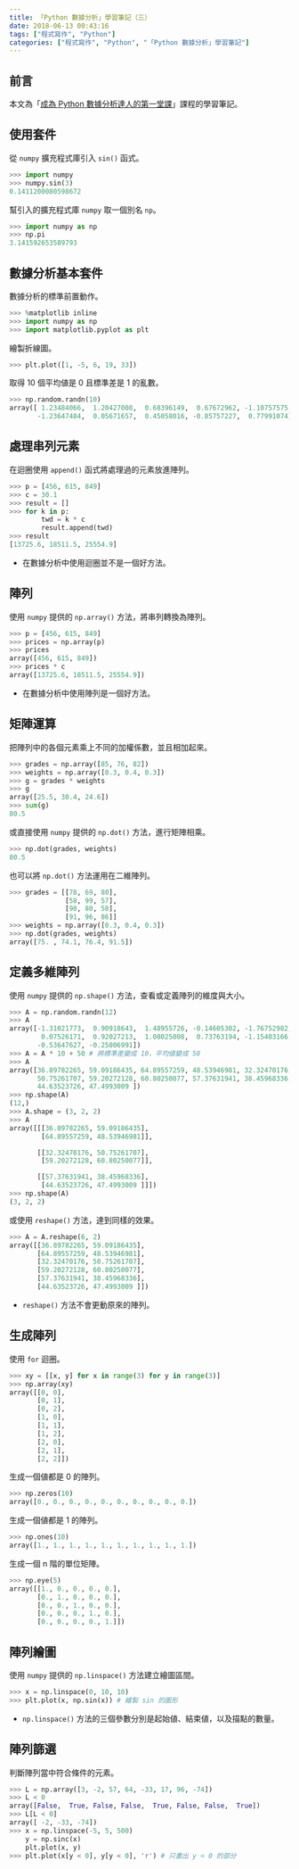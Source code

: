 ```yaml
---
title: 「Python 數據分析」學習筆記（三）
date: 2018-06-13 00:43:16
tags: ["程式寫作", "Python"]
categories: ["程式寫作", "Python", "「Python 數據分析」學習筆記"]
---
```


## 前言
本文為「[成為 Python 數據分析達人的第一堂課](http://moocs.nccu.edu.tw/)」課程的學習筆記。

## 使用套件
從 `numpy` 擴充程式庫引入 `sin()` 函式。
```Python
>>> import numpy
>>> numpy.sin(3)
0.1411200080598672
```
幫引入的擴充程式庫 `numpy` 取一個別名 `np`。
```Python
>>> import numpy as np
>>> np.pi
3.141592653589793
```

## 數據分析基本套件
數據分析的標準前置動作。
```Python
>>> %matplotlib inline 
>>> import numpy as np 
>>> import matplotlib.pyplot as plt
```
繪製折線圖。
```Python
>>> plt.plot([1, -5, 6, 19, 33])
```
取得 10 個平均値是 0 且標準差是 1 的亂數。
```Python
>>> np.random.randn(10)
array([ 1.23484066,  1.20427008,  0.68396149,  0.67672962, -1.10757575,
       -1.23647484,  0.05671657,  0.45058016, -0.85757227,  0.77991074])
```

## 處理串列元素
在迴圈使用 `append()` 函式將處理過的元素放進陣列。
```Python
>>> p = [456, 615, 849]
>>> c = 30.1
>>> result = []
>>> for k in p:
        twd = k * c
        result.append(twd)
>>> result
[13725.6, 18511.5, 25554.9]
```
- 在數據分析中使用迴圈並不是一個好方法。

## 陣列
使用 `numpy` 提供的 `np.array()` 方法，將串列轉換為陣列。
```Python
>>> p = [456, 615, 849]
>>> prices = np.array(p)
>>> prices
array([456, 615, 849])
>>> prices * c
array([13725.6, 18511.5, 25554.9])
```
- 在數據分析中使用陣列是一個好方法。

## 矩陣運算
把陣列中的各個元素乘上不同的加權係數，並且相加起來。
```Python
>>> grades = np.array([85, 76, 82])
>>> weights = np.array([0.3, 0.4, 0.3])
>>> g = grades * weights
>>> g
array([25.5, 30.4, 24.6])
>>> sum(g)
80.5
```
或直接使用 `numpy` 提供的 `np.dot()` 方法，進行矩陣相乘。
```Python
>>> np.dot(grades, weights)
80.5
```
也可以將 `np.dot()` 方法運用在二維陣列。
```Python
>>> grades = [[78, 69, 80],
              [58, 99, 57],
              [90, 80, 58],
              [91, 96, 86]]
>>> weights = np.array([0.3, 0.4, 0.3])
>>> np.dot(grades, weights)
array([75. , 74.1, 76.4, 91.5])
```

## 定義多維陣列
使用 `numpy` 提供的 `np.shape()` 方法，查看或定義陣列的維度與大小。
```Python
>>> A = np.random.randn(12)
>>> A
array([-1.31021773,  0.90918643,  1.48955726, -0.14605302, -1.76752982,
        0.07526171,  0.92027213,  1.08025008,  0.73763194, -1.15403166,
       -0.53647627, -0.25006991])
>>> A = A * 10 + 50 # 將標準差變成 10，平均値變成 50
>>> A
array([36.89782265, 59.09186435, 64.89557259, 48.53946981, 32.32470176,
       50.75261707, 59.20272128, 60.80250077, 57.37631941, 38.45968336,
       44.63523726, 47.4993009 ])
>>> np.shape(A)
(12,)
>>> A.shape = (3, 2, 2)
>>> A
array([[[36.89782265, 59.09186435],
        [64.89557259, 48.53946981]],

       [[32.32470176, 50.75261707],
        [59.20272128, 60.80250077]],

       [[57.37631941, 38.45968336],
        [44.63523726, 47.4993009 ]]])
>>> np.shape(A)
(3, 2, 2)
```
或使用 `reshape()` 方法，達到同樣的效果。
```Python
>>> A = A.reshape(6, 2)
array([[36.89782265, 59.09186435],
       [64.89557259, 48.53946981],
       [32.32470176, 50.75261707],
       [59.20272128, 60.80250077],
       [57.37631941, 38.45968336],
       [44.63523726, 47.4993009 ]])
```
- `reshape()` 方法不會更動原來的陣列。

## 生成陣列
使用 `for` 迴圈。
```Python
>>> xy = [[x, y] for x in range(3) for y in range(3)]
>>> np.array(xy)
array([[0, 0],
       [0, 1],
       [0, 2],
       [1, 0],
       [1, 1],
       [1, 2],
       [2, 0],
       [2, 1],
       [2, 2]])
```
生成一個値都是 0 的陣列。
```Python
>>> np.zeros(10)
array([0., 0., 0., 0., 0., 0., 0., 0., 0., 0.])
```
生成一個値都是 1 的陣列。
```Python
>>> np.ones(10)
array([1., 1., 1., 1., 1., 1., 1., 1., 1., 1.])
```
生成一個 n 階的單位矩陣。
```Python
>>> np.eye(5)
array([[1., 0., 0., 0., 0.],
       [0., 1., 0., 0., 0.],
       [0., 0., 1., 0., 0.],
       [0., 0., 0., 1., 0.],
       [0., 0., 0., 0., 1.]])
```

## 陣列繪圖
使用 `numpy` 提供的 `np.linspace()` 方法建立繪圖區間。
```Python
>>> x = np.linspace(0, 10, 10)
>>> plt.plot(x, np.sin(x)) # 繪製 sin 的圖形
```
- `np.linspace()` 方法的三個參數分別是起始値、結束値，以及描點的數量。

## 陣列篩選
判斷陣列當中符合條件的元素。
```Python
>>> L = np.array([3, -2, 57, 64, -33, 17, 96, -74])
>>> L < 0
array([False,  True, False, False,  True, False, False,  True])
>>> L[L < 0]
array([ -2, -33, -74])
>>> x = np.linspace(-5, 5, 500)
    y = np.sinc(x)
    plt.plot(x, y)
>>> plt.plot(x[y < 0], y[y < 0], 'r') # 只畫出 y < 0 的部分
```